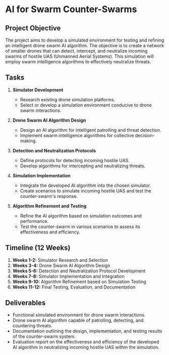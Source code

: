 # AI for Swarm Counter-Swarms 

## Project Objective
The project aims to develop a simulated environment for testing and refining an intelligent drone swarm AI algorithm. The objective is to create a network of smaller drones that can detect, intercept, and neutralize incoming swarms of hostile UAS (Unmanned Aerial Systems). This simulation will employ swarm intelligence algorithms to effectively neutralize threats.

## Tasks
1. **Simulator Development**
   - Research existing drone simulation platforms.
   - Select or develop a simulation environment conducive to drone swarm interactions.
   
2. **Drone Swarm AI Algorithm Design**
   - Design an AI algorithm for intelligent patrolling and threat detection.
   - Implement swarm intelligence algorithms for collective decision-making.

3. **Detection and Neutralization Protocols**
   - Define protocols for detecting incoming hostile UAS.
   - Develop algorithms for intercepting and neutralizing threats.

4. **Simulation Implementation**
   - Integrate the developed AI algorithm into the chosen simulator.
   - Create scenarios to simulate incoming hostile UAS and test the counter-swarm's response.

5. **Algorithm Refinement and Testing**
   - Refine the AI algorithm based on simulation outcomes and performance.
   - Test the counter-swarm in various scenarios to assess its effectiveness and efficiency.

## Timeline (12 Weeks)
1. **Weeks 1-2:** Simulator Research and Selection
2. **Weeks 3-4:** Drone Swarm AI Algorithm Design
3. **Weeks 5-6:** Detection and Neutralization Protocol Development
4. **Weeks 7-8:** Simulator Implementation and Integration
5. **Weeks 9-10:** Algorithm Refinement based on Simulation Testing
6. **Weeks 11-12:** Final Testing, Evaluation, and Documentation

## Deliverables
- Functional simulated environment for drone swarm interactions.
- Drone swarm AI algorithm capable of patrolling, detecting, and countering threats.
- Documentation outlining the design, implementation, and testing results of the counter-swarm system.
- Evaluation report on the effectiveness and efficiency of the developed AI algorithm in neutralizing incoming hostile UAS within the simulation.
